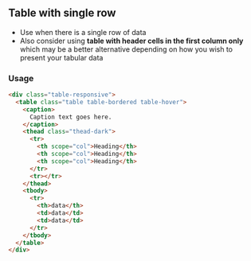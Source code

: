 ## Table with single row

- Use when there is a single row of data
- Also consider using **table with header cells in the first column only** which may be a better alternative depending on how you wish to present your tabular data

### Usage

```html
<div class="table-responsive">
  <table class="table table-bordered table-hover">
    <caption>
      Caption text goes here.
    </caption>
    <thead class="thead-dark">
      <tr>
        <th scope="col">Heading</th>
        <th scope="col">Heading</th>
        <th scope="col">Heading</th>
      </tr>
      <tr></tr>
    </thead>
    <tbody>
      <tr>
        <th>data</th>
        <td>data</td>
        <td>data</td>
      </tr>
    </tbody>
  </table>
</div>
```
